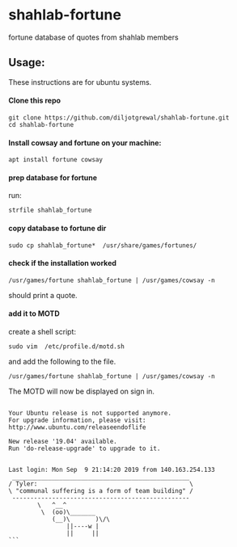 # shahlab-fortune
fortune database of quotes from shahlab members


## Usage:

These instructions are for ubuntu systems.

#### Clone this repo 

```
git clone https://github.com/diljotgrewal/shahlab-fortune.git
cd shahlab-fortune
```


#### Install cowsay and fortune on your machine:

```
apt install fortune cowsay
```

#### prep database for fortune

run:
```
strfile shahlab_fortune
```

#### copy database to fortune dir

```
sudo cp shahlab_fortune*  /usr/share/games/fortunes/
```


#### check if the installation worked

```
/usr/games/fortune shahlab_fortune | /usr/games/cowsay -n
```

should print a quote.


#### add it to MOTD

create a shell script:
```
sudo vim  /etc/profile.d/motd.sh
```

and add the following to the file.
```
/usr/games/fortune shahlab_fortune | /usr/games/cowsay -n
```


The MOTD will now be displayed on sign in.

````

Your Ubuntu release is not supported anymore.
For upgrade information, please visit:
http://www.ubuntu.com/releaseendoflife

New release '19.04' available.
Run 'do-release-upgrade' to upgrade to it.


Last login: Mon Sep  9 21:14:20 2019 from 140.163.254.133
 _________________________________________________
/ Tyler:                                          \
\ "communal suffering is a form of team building" /
 -------------------------------------------------
        \   ^__^
         \  (oo)\_______
            (__)\       )\/\
                ||----w |
                ||     ||
``` 
